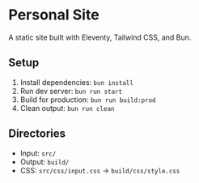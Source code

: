 # Personal Site

A static site built with Eleventy, Tailwind CSS, and Bun.

## Setup

1. Install dependencies: `bun install`
2. Run dev server: `bun run start`
3. Build for production: `bun run build:prod`
4. Clean output: `bun run clean`

## Directories

- Input: `src/`
- Output: `build/`
- CSS: `src/css/input.css` → `build/css/style.css`
